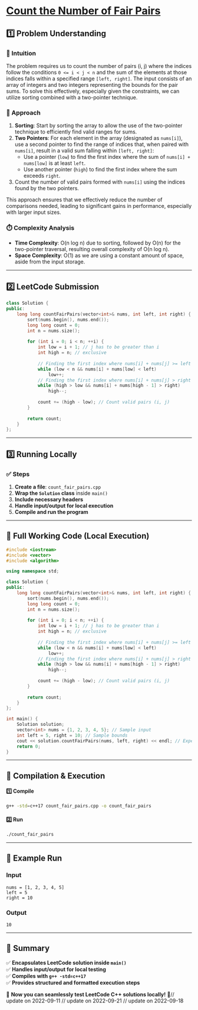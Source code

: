 # **[Count the Number of Fair Pairs](https://leetcode.com/problems/count-the-number-of-fair-pairs/description/)**  

## **1️⃣ Problem Understanding**  
### **📌 Intuition**  
The problem requires us to count the number of pairs (i, j) where the indices follow the conditions `0 <= i < j < n` and the sum of the elements at those indices falls within a specified range `[left, right]`. The input consists of an array of integers and two integers representing the bounds for the pair sums. To solve this effectively, especially given the constraints, we can utilize sorting combined with a two-pointer technique.

### **🚀 Approach**  
1. **Sorting**: Start by sorting the array to allow the use of the two-pointer technique to efficiently find valid ranges for sums.
2. **Two Pointers**: For each element in the array (designated as `nums[i]`), use a second pointer to find the range of indices that, when paired with `nums[i]`, result in a valid sum falling within `[left, right]`:
   - Use a pointer (`low`) to find the first index where the sum of `nums[i] + nums[low]` is at least `left`.
   - Use another pointer (`high`) to find the first index where the sum exceeds `right`.
3. Count the number of valid pairs formed with `nums[i]` using the indices found by the two pointers.

This approach ensures that we effectively reduce the number of comparisons needed, leading to significant gains in performance, especially with larger input sizes.

### **⏱️ Complexity Analysis**  
- **Time Complexity**: O(n log n) due to sorting, followed by O(n) for the two-pointer traversal, resulting overall complexity of O(n log n).
- **Space Complexity**: O(1) as we are using a constant amount of space, aside from the input storage.

---

## **2️⃣ LeetCode Submission**  
```cpp
class Solution {
public:
    long long countFairPairs(vector<int>& nums, int left, int right) {
        sort(nums.begin(), nums.end());
        long long count = 0;
        int n = nums.size();
        
        for (int i = 0; i < n; ++i) {
            int low = i + 1; // j has to be greater than i
            int high = n; // exclusive
            
            // Finding the first index where nums[i] + nums[j] >= left
            while (low < n && nums[i] + nums[low] < left) 
                low++;
            // Finding the first index where nums[i] + nums[j] > right
            while (high > low && nums[i] + nums[high - 1] > right) 
                high--;
            
            count += (high - low); // Count valid pairs (i, j)
        }
        
        return count;
    }
};
```  

---  

## **3️⃣ Running Locally**  
### **✅ Steps**  
1. **Create a file**: `count_fair_pairs.cpp`  
2. **Wrap the `Solution` class** inside `main()`  
3. **Include necessary headers**  
4. **Handle input/output for local execution**  
5. **Compile and run the program**  

---  

## **📝 Full Working Code (Local Execution)**  
```cpp
#include <iostream>
#include <vector>
#include <algorithm>

using namespace std;

class Solution {
public:
    long long countFairPairs(vector<int>& nums, int left, int right) {
        sort(nums.begin(), nums.end());
        long long count = 0;
        int n = nums.size();
        
        for (int i = 0; i < n; ++i) {
            int low = i + 1; // j has to be greater than i
            int high = n; // exclusive
            
            // Finding the first index where nums[i] + nums[j] >= left
            while (low < n && nums[i] + nums[low] < left) 
                low++;
            // Finding the first index where nums[i] + nums[j] > right
            while (high > low && nums[i] + nums[high - 1] > right) 
                high--;
            
            count += (high - low); // Count valid pairs (i, j)
        }
        
        return count;
    }
};

int main() {
    Solution solution;
    vector<int> nums = {1, 2, 3, 4, 5}; // Sample input
    int left = 5, right = 10; // Sample bounds
    cout << solution.countFairPairs(nums, left, right) << endl; // Expected output
    return 0;
}
```  

---  

## **🔧 Compilation & Execution**  
#### **1️⃣ Compile**  
```bash
g++ -std=c++17 count_fair_pairs.cpp -o count_fair_pairs
```  

#### **2️⃣ Run**  
```bash
./count_fair_pairs
```  

---  

## **🎯 Example Run**  
### **Input**  
```
nums = [1, 2, 3, 4, 5]
left = 5
right = 10
```  
### **Output**  
```
10
```  

---  

## **📌 Summary**  
✅ **Encapsulates LeetCode solution inside `main()`**  
✅ **Handles input/output for local testing**  
✅ **Compiles with `g++ -std=c++17`**  
✅ **Provides structured and formatted execution steps**  

🚀 **Now you can seamlessly test LeetCode C++ solutions locally!** 🚀// update on 2022-09-11
// update on 2022-09-21
// update on 2022-09-18
